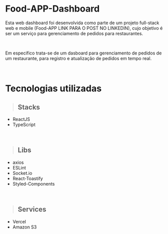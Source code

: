 # Food-APP-Dashboard
Esta web dashboard foi desenvolvida como parte de um projeto full-stack web e mobile (Food-APP LINK PARA O POST NO LINKEDIN), cujo objetivo é ser um serviço para gerenciamento de pedidos para restaurantes.

<br>

Em especifico trata-se de um dasboard para gerenciamento de pedidos de um restaurante, para registro e atualização de pedidos em tempo real.

<br>

# Tecnologias utilizadas

> ## Stacks
* ReactJS
* TypeScript

<br>

> ## Libs
* axios
* ESLint
* Socket.io
* React-Toastify
* Styled-Components

<br>

> ## Services
* Vercel
* Amazon S3
